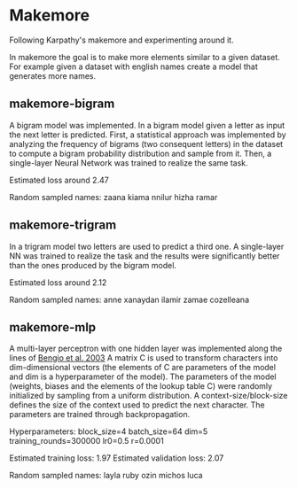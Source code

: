 # Makemore

Following Karpathy's makemore and experimenting around it.

In makemore the goal is to make more elements similar to a given dataset. For example given a dataset with english names create a model that generates more names.

## makemore-bigram

A bigram model was implemented. In a bigram model given a letter as input the next letter is predicted. 
First, a statistical approach was implemented by analyzing the frequency of bigrams (two consequent letters) in the dataset to compute a bigram probability distribution and sample from it.
Then, a single-layer Neural Network was trained to realize the same task.

Estimated loss around 2.47

Random sampled names:
zaana
kiama
nnilur
hizha
ramar

## makemore-trigram

In a trigram model two letters are used to predict a third one.
A single-layer NN was trained to realize the task and the results were significantly better than the ones produced by the bigram model.

Estimated loss around 2.12

Random sampled names:
anne
xanaydan
ilamir
zamae
cozelleana

## makemore-mlp

A multi-layer perceptron with one hidden layer was implemented along the lines of [Bengio et al. 2003](https://www.jmlr.org/papers/volume3/bengio03a/bengio03a.pdf)
A matrix C is used to transform characters into dim-dimensional vectors (the elements of C are parameters of the model and dim is a hyperparameter of the model).
The parameters of the model (weights, biases and the elements of the lookup table C) were randomly initialized by sampling from a uniform distribution.
A context-size/block-size defines the size of the context used to predict the next character.
The parameters are trained through backpropagation.

Hyperparameters:
block_size=4 batch_size=64 dim=5 training_rounds=300000 lr0=0.5 r=0.0001

Estimated training loss: 1.97
Estimated validation loss: 2.07

Random sampled names:
layla
ruby
ozin
michos
luca